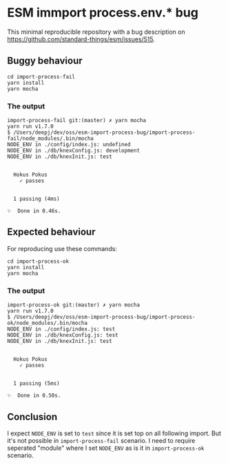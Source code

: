 # ESM immport process.env.* bug

This minimal reproducible repository with a bug description on https://github.com/standard-things/esm/issues/515.

## Buggy behaviour

```
cd import-process-fail
yarn install
yarn mocha
```

### The output

```console
import-process-fail git:(master) ✗ yarn mocha
yarn run v1.7.0
$ /Users/deepj/dev/oss/esm-import-process-bug/import-process-fail/node_modules/.bin/mocha
NODE_ENV in ./config/index.js: undefined
NODE_ENV in ./db/knexConfig.js: development
NODE_ENV in ./db/knexInit.js: test


  Hokus Pokus
    ✓ passes


  1 passing (4ms)

✨  Done in 0.46s.
```

## Expected behaviour

For reproducing use these commands:

```
cd import-process-ok
yarn install
yarn mocha
```

### The output

```console
import-process-ok git:(master) ✗ yarn mocha
yarn run v1.7.0
$ /Users/deepj/dev/oss/esm-import-process-bug/import-process-ok/node_modules/.bin/mocha
NODE_ENV in ./config/index.js: test
NODE_ENV in ./db/knexConfig.js: test
NODE_ENV in ./db/knexInit.js: test


  Hokus Pokus
    ✓ passes


  1 passing (5ms)

✨  Done in 0.50s.
```

## Conclusion

I expect `NODE_ENV` is set to `test` since it is set top on all following import. But it's not possible in `import-process-fail` scenario. I need to require seperated "module" where I set `NODE_ENV` as is it in `import-process-ok` scenario.
